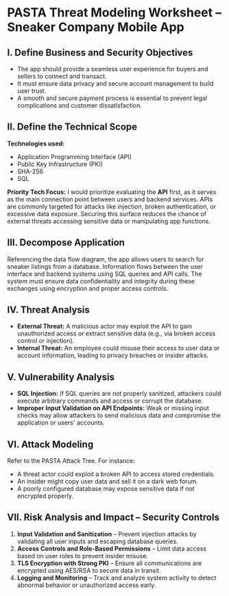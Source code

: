 # PASTA Threat Modeling Worksheet – Sneaker Company Mobile App

## I. Define Business and Security Objectives
- The app should provide a seamless user experience for buyers and sellers to connect and transact.
- It must ensure data privacy and secure account management to build user trust.
- A smooth and secure payment process is essential to prevent legal complications and customer dissatisfaction.

## II. Define the Technical Scope
**Technologies used:**
- Application Programming Interface (API)
- Public Key Infrastructure (PKI)
- SHA-256
- SQL

**Priority Tech Focus:**
I would prioritize evaluating the **API** first, as it serves as the main connection point between users and backend services. APIs are commonly targeted for attacks like injection, broken authentication, or excessive data exposure. Securing this surface reduces the chance of external threats accessing sensitive data or manipulating app functions.

## III. Decompose Application
Referencing the data flow diagram, the app allows users to search for sneaker listings from a database. Information flows between the user interface and backend systems using SQL queries and API calls. The system must ensure data confidentiality and integrity during these exchanges using encryption and proper access controls.

## IV. Threat Analysis
- **External Threat:** A malicious actor may exploit the API to gain unauthorized access or extract sensitive data (e.g., via broken access control or injection).
- **Internal Threat:** An employee could misuse their access to user data or account information, leading to privacy breaches or insider attacks.

## V. Vulnerability Analysis
- **SQL Injection:** If SQL queries are not properly sanitized, attackers could execute arbitrary commands and access or corrupt the database.
- **Improper Input Validation on API Endpoints:** Weak or missing input checks may allow attackers to send malicious data and compromise the application or users' accounts.

## VI. Attack Modeling
Refer to the PASTA Attack Tree. For instance:
- A threat actor could exploit a broken API to access stored credentials.
- An insider might copy user data and sell it on a dark web forum.
- A poorly configured database may expose sensitive data if not encrypted properly.

## VII. Risk Analysis and Impact – Security Controls
1. **Input Validation and Sanitization** – Prevent injection attacks by validating all user inputs and escaping database queries.
2. **Access Controls and Role-Based Permissions** – Limit data access based on user roles to prevent insider misuse.
3. **TLS Encryption with Strong PKI** – Ensure all communications are encrypted using AES/RSA to secure data in transit.
4. **Logging and Monitoring** – Track and analyze system activity to detect abnormal behavior or unauthorized access early.
